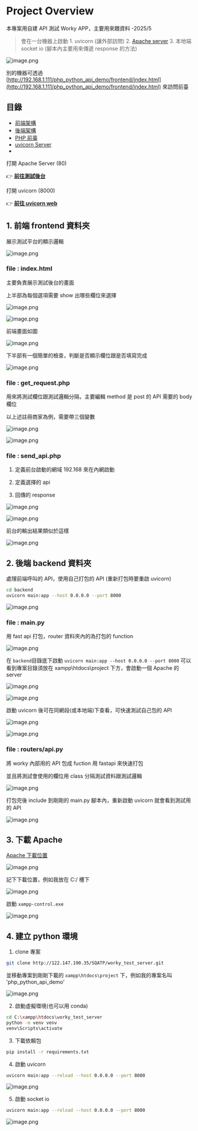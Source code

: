 # Project Overview
本專案用自建 API 測試 Worky APP，主要用來餵資料 -2025/5

> 會在一台機器上啟動
    1. uvicorn (讓外部訪問)
    2. [Apache server](https://www.apachefriends.org/download.html)
    3. 本地端 socket io (腳本內主要用來傳遞 response 的方法)
>

![image.png](note_img/image.png)

別的機器可透過 [http://192.168.1.111/php_python_api_demo/frontend/index.html](http://192.168.1.111/php_python_api_demo/frontend/index.html) 來訪問前臺

## 目錄

- [前端架構](#1-前端-frontend-資料夾)
- [後端架構](#2-後端-backend-資料夾)
- [PHP 前臺](#3-下載-apache)
- [uvicorn Server](#4-建立-python-環境)
-
打開 Apache Server (80)

👉 **[前往測試後台](http://192.168.1.111/worky_test_server/frontend/index.html)**

打開 uvicorn (8000)

👉 **[前往 uvicorn web](http://192.168.1.111:8000)**


## 1. 前端 frontend 資料夾

展示測試平台的顯示邏輯

![image.png](note_img/image1.png)

### file : index.html

主要負責展示測試後台的畫面

上半部為每個選項需要 show 出哪些欄位來選擇

![image.png](note_img/image2.png)

![image.png](note_img/image3.png)

前端畫面如圖

![image.png](note_img/image4.png)

下半部有一個簡單的檢查，判斷是否顯示欄位跟是否填寫完成

![image.png](note_img/image5.png)

### file : get_request.php

用來將測試欄位跟測試邏輯分隔，主要編輯 method 是 post 的 API 需要的 body 欄位

以上述註冊商家為例，需要帶三個變數

![image.png](note_img/image6.png)

![image.png](note_img/image7.png)

### file : send_api.php

1. 定義前台啟動的網域 192.168 來在內網啟動

2. 定義選擇的 api

3. 回傳的 response

![image.png](note_img/image8.png)

![image.png](note_img/image9.png)

前台的輸出結果類似於這樣

![image.png](note_img/image10.png)



## 2. 後端 backend 資料夾

處理前端呼叫的 API，使用自己打包的 API (重新打包時要重啟 uvicorn)

```bash
cd backend
uvicorn main:app --host 0.0.0.0 --port 8000
```

![image.png](note_img/image11.png)

### file : main.py

用 fast api 打包，router 資料夾內的為打包的 function

![image.png](note_img/image12.png)

在 `backend`目錄底下啟動 `uvicorn main:app --host 0.0.0.0 --port 8000`
可以看到專案目錄須放在 xampp\htdocs\project 下方，會啟動一個 Apache 的 server

![image.png](note_img/image13.png)

![image.png](note_img/image14.png)

啟動 uvicorn 後可在同網段(或本地端)下查看，可快速測試自己包的 API

![image.png](note_img/image15.png)

![image.png](note_img/image16.png)

### file : routers/api.py

將 worky 內部用的 API 包成 fuction 用 fastapi 來快速打包

並且將測試會使用的欄位用 class 分隔測試資料跟測試邏輯

![image.png](note_img/image17.png)

打包完後 include 到剛剛的 main.py 腳本內，重新啟動 uvicorn 就會看到測試用的 API

![image.png](note_img/image18.png)



## 3. 下載 Apache

[Apache 下載位置](https://www.apachefriends.org/download.html)

![image.png](note_img/image19.png)

記下下載位置，例如我放在 C:/ 槽下

![image.png](note_img/image20.png)

啟動 `xampp-control.exe`

![image.png](note_img/image24.png)



## 4. 建立 python 環境

1. clone 專案

```bash
git clone http://122.147.190.35/SQATP/worky_test_server.git
```

並移動專案到剛剛下載的 `xampp\htdocs\project` 下，例如我的專案名叫 'php_python_api_demo'

![image.png](note_img/image21.png)


2. 啟動虛擬環境(也可以用 conda)

```bash
cd C:\xampp\htdocs\worky_test_server
python -m venv venv
venv\Scripts\activate
```

3. 下載依賴包

```bash
pip install -r requirements.txt
```

4. 啟動 uvicorn

```bash
uvicorn main:app --reload --host 0.0.0.0 --port 8000
```

![image.png](note_img/image22.png)

5. 啟動 socket io

```bash
uvicorn main:app --reload --host 0.0.0.0 --port 8000
```

![image.png](note_img/image23.png)